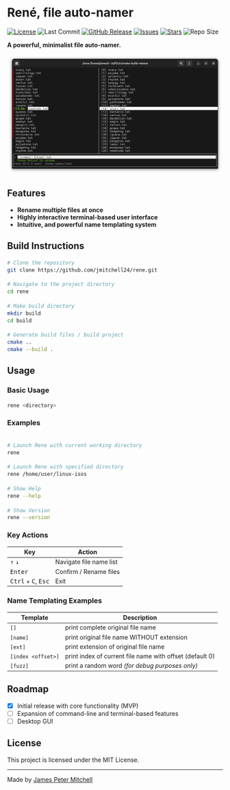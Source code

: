 # René, file auto-namer 

[![License](https://img.shields.io/badge/license-MIT-blue.svg)](LICENSE.txt)
![Last Commit](https://img.shields.io/github/last-commit/jmitchell24/rene)
[![GitHub Release](https://img.shields.io/github/v/release/jmitchell24/rene?include_prereleases)](https://github.com/jmitchell24/rene/releases)
[![Issues](https://img.shields.io/github/issues/jmitchell24/rene)](https://github.com/jmitchell24/rene/issues)
[![Stars](https://img.shields.io/github/stars/jmitchell24/rene)](https://github.com/username/project-name/stargazers)
![Repo Size](https://img.shields.io/github/repo-size/jmitchell24/rene)

**A powerful, minimalist file auto-namer.**

![Project Screenshot](/img/2025-05-12_screenshot.png)

## Features

- **Rename multiple files at once**
- **Highly interactive terminal-based user interface**
- **Intuitive, and powerful name templating system**

## Build Instructions

```bash
# Clone the repository
git clone https://github.com/jmitchell24/rene.git

# Navigate to the project directory
cd rene 

# Make build directory
mkdir build
cd build 

# Generate build files / build project  
cmake .. 
cmake --build . 
```

## Usage

### Basic Usage

```bash
rene <directory>
```

### Examples

```bash

# Launch Rene with current working directory
rene 

# Launch Rene with specified directory 
rene /home/user/linux-isos

# Show Help 
rene --help 

# Show Version 
rene --version
```

### Key Actions

| Key                                            | Action                  |
|------------------------------------------------|-------------------------|
| <kbd>↑</kbd> <kbd>↓</kbd>                      | Navigate file name list |
| <kbd>Enter</kbd>                               | Confirm / Rename files  |
| <kbd>Ctrl</kbd> + <kbd>C</kbd>, <kbd>Esc</kbd> | Exit |

### Name Templating Examples

| Template           | Description                                              |
|--------------------|----------------------------------------------------------|
| `[]`               | print complete original file name                        |
| `[name]`           | print original file name WITHOUT extension               |
| `[ext]`            | print extension of original file name                    |
| `[index <offset>]` | print index of current file name with offset (default 0) | 
| `[fuzz]`           | print a random word _(for debug purposes only)_          |

## Roadmap

- [x] Initial release with core functionality (MVP)
- [ ] Expansion of command-line and terminal-based features 
- [ ] Desktop GUI

## License

This project is licensed under the MIT License.

---

Made by [James Peter Mitchell](https://jpmitchell.ca)